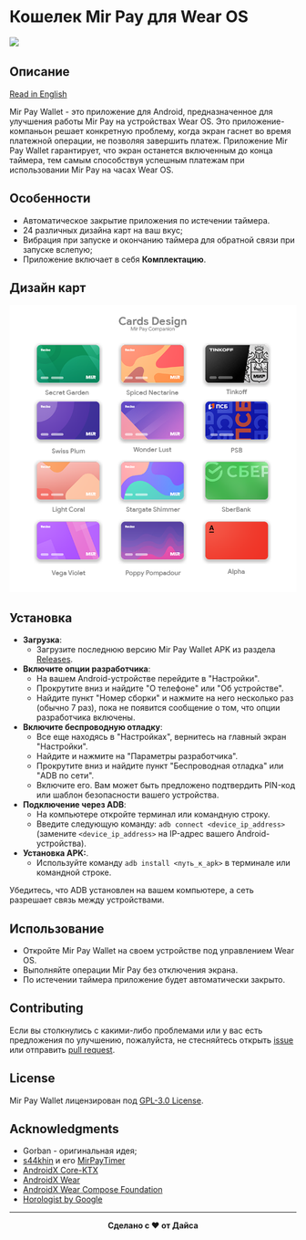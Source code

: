 # Кошелек Mir Pay для Wear OS

<img src="https://github.com/the-dise/Mir-Pay-Wallet/blob/main/images/preview.png?raw=true" width="512">

## Описание

[Read in English](README.md)

Mir Pay Wallet - это приложение для Android, предназначенное для улучшения работы Mir Pay на устройствах Wear OS. Это приложение-компаньон решает конкретную проблему, когда экран гаснет во время платежной операции, не позволяя завершить платеж. Приложение Mir Pay Wallet гарантирует, что экран останется включенным до конца таймера, тем самым способствуя успешным платежам при использовании Mir Pay на часах Wear OS.

## Особенности

- Автоматическое закрытие приложения по истечении таймера.
- 24 различных дизайна карт на ваш вкус;
- Вибрация при запуске и окончанию таймера для обратной связи при запуске вслепую;
- Приложение включает в себя **Комплектацию**.

## Дизайн карт

![gallery](/images/cards-preview.png)

## Установка

- **Загрузка**:
  - Загрузите последнюю версию Mir Pay Wallet APK из раздела [Releases](https://github.com/the-dise/Mir-Pay-Wallet/releases).
- **Включите опции разработчика**:
   - На вашем Android-устройстве перейдите в "Настройки".
   - Прокрутите вниз и найдите "О телефоне" или "Об устройстве".
   - Найдите пункт "Номер сборки" и нажмите на него несколько раз (обычно 7 раз), пока не появится сообщение о том, что опции разработчика включены.
- **Включите беспроводную отладку**:
   - Все еще находясь в "Настройках", вернитесь на главный экран "Настройки".
   - Найдите и нажмите на "Параметры разработчика".
   - Прокрутите вниз и найдите пункт "Беспроводная отладка" или "ADB по сети".
   - Включите его. Вам может быть предложено подтвердить PIN-код или шаблон безопасности вашего устройства.
- **Подключение через ADB**:
   - На компьютере откройте терминал или командную строку.
   - Введите следующую команду: `adb connect <device_ip_address>` (замените `<device_ip_address>` на IP-адрес вашего Android-устройства).
- **Установка APK:**.
  - Используйте команду `adb install <путь_к_apk>` в терминале или командной строке.  

Убедитесь, что ADB установлен на вашем компьютере, а сеть разрешает связь между устройствами.

## Использование

- Откройте Mir Pay Wallet на своем устройстве под управлением Wear OS.
- Выполняйте операции Mir Pay без отключения экрана.
- По истечении таймера приложение будет автоматически закрыто.

## Contributing

Если вы столкнулись с какими-либо проблемами или у вас есть предложения по улучшению, пожалуйста, не стесняйтесь открыть [issue](https://github.com/the-dise/Mir-Pay-Wallet/issues) или отправить [pull request](https://github.com/the-dise/Mir-Pay-Wallet/pulls).

## License

Mir Pay Wallet лицензирован под [GPL-3.0 License](https://github.com/the-dise/Mir-Pay-Wallet/blob/main/LICENSE).

## Acknowledgments

- Gorban - оригинальная идея;
- [s44khin](https://github.com/s44khin) и его [MirPayTimer](https://github.com/s44khin/MirPayTimer)
- [AndroidX Core-KTX](https://developer.android.com/kotlin/ktx)
- [AndroidX Wear](https://developer.android.com/jetpack/androidx/releases/wear)
- [AndroidX Wear Compose Foundation](https://developer.android.com/jetpack/androidx/releases/wear)
- [Horologist by Google](https://github.com/google/horologist)

---

<p align="center"><b>Сделано с ❤️ от Дайса</b></p>
